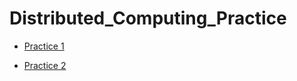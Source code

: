 # Distributed_Computing_Practice

* [Practice 1](https://github.com/jwx524/Distributed_Computing_Practice/tree/master/Practice%201#practice-1)

* [Practice 2](https://github.com/jwx524/Distributed_Computing_Practice/tree/master/Practice%202)

